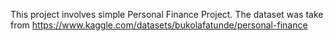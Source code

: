 This project involves simple Personal Finance Project. The dataset was take from https://www.kaggle.com/datasets/bukolafatunde/personal-finance
